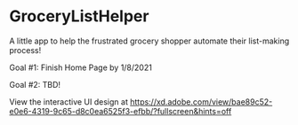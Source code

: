 # GroceryListHelper
A little app to help the frustrated grocery shopper automate their list-making process!

Goal #1: Finish Home Page by 1/8/2021

Goal #2: TBD!


View the interactive UI design at https://xd.adobe.com/view/bae89c52-e0e6-4319-9c65-d8c0ea6525f3-efbb/?fullscreen&hints=off
